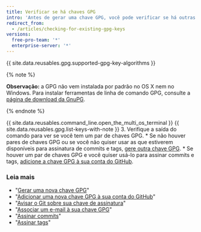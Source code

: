 ```yaml
---
title: Verificar se há chaves GPG
intro: 'Antes de gerar uma chave GPG, você pode verificar se há outras chaves chave GPG.'
redirect_from:
  - /articles/checking-for-existing-gpg-keys
versions:
  free-pro-team: '*'
  enterprise-server: '*'
---
```


{{ site.data.reusables.gpg.supported-gpg-key-algorithms }}

{% note %}

**Observação:** a GPG não vem instalada por padrão no OS X nem no Windows. Para instalar ferramentas de linha de comando GPG, consulte a [página de download da GnuPG](https://www.gnupg.org/download/).

{% endnote %}

{{ site.data.reusables.command_line.open_the_multi_os_terminal }}
{{ site.data.reusables.gpg.list-keys-with-note }}
3. Verifique a saída do comando para ver se você tem um par de chaves GPG.
    * Se não houver pares de chaves GPG ou se você não quiser usar as que estiverem disponíveis para assinatura de commits e tags, [gere outra chave GPG](/articles/generating-a-new-gpg-key).
    * Se houver um par de chaves GPG e você quiser usá-lo para assinar commits e tags, [adicione a chave GPG à sua conta do GitHub](/articles/adding-a-new-gpg-key-to-your-github-account).

### Leia mais

* "[Gerar uma nova chave GPG](/articles/generating-a-new-gpg-key)"
* "[Adicionar uma nova chave GPG à sua conta do GitHub](/articles/adding-a-new-gpg-key-to-your-github-account)"
* "[Avisar o Git sobre sua chave de assinatura](/articles/telling-git-about-your-signing-key)"
* "[Associar um e-mail à sua chave GPG](/articles/associating-an-email-with-your-gpg-key)"
* "[Assinar commits](/articles/signing-commits)"
* "[Assinar tags](/articles/signing-tags)"
